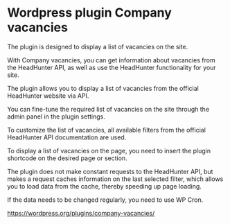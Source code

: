 # Wordpress plugin Company vacancies

The plugin is designed to display a list of vacancies on the site.

With Company vacancies, you can get information about vacancies from the HeadHunter API, as well as use the HeadHunter functionality for your site.

The plugin allows you to display a list of vacancies from the official HeadHunter website via API.

You can fine-tune the required list of vacancies on the site through the admin panel in the plugin settings.

To customize the list of vacancies, all available filters from the official HeadHunter API documentation are used.

To display a list of vacancies on the page, you need to insert the plugin shortcode on the desired page or section.

The plugin does not make constant requests to the HeadHunter API, but makes a request caches information on the last selected filter, which allows you to load data from the cache, thereby speeding up page loading.

If the data needs to be changed regularly, you need to use WP Cron.

https://wordpress.org/plugins/company-vacancies/
